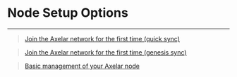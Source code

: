 # Node Setup Options
-----

> [Join the Axelar network for the first time (quick sync)](/setup/join)

> [Join the Axelar network for the first time (genesis sync)](/setup/join-genesis)

> [Basic management of your Axelar node](/setup/basic)
